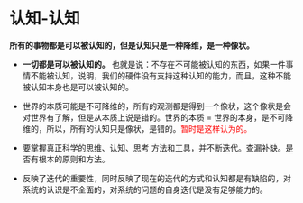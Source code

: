 # 认知-认知

**所有的事物都是可以被认知的，但是认知只是一种降维，是一种像状。**


- **一切都是可以被认知的。** 也就是说：不存在不可能被认知的东西，如果一件事情不能被认知，说明，我们的硬件没有支持这种认知的能力，而且，这种不能被认知本身也是可以被认知的。
- 世界的本质可能是不可降维的，所有的观测都是得到一个像状，这个像状是会对世界有了解，但是从本质上说是错的。世界的本质 = 世界的本身，是不可降维的，所以，所有的认知只是像状，是错的。<span style="color:red;">暂时是这样认为的。</span>


- 要掌握真正科学的思维、认知、思考 方法和工具，并不断迭代。查漏补缺。是否有根本的原则和方法。

- 反映了迭代的重要性，同时反映了现在的迭代的方式和认知都是有缺陷的，对系统的认识是不全面的，对系统的问题的自身迭代是没有足够能力的。
